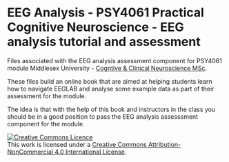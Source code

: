 # EEG Analysis - PSY4061 Practical Cognitive Neuroscience - EEG analysis tutorial and assessment
Files associated with the EEG analysis assessment component for PSY4061 module Middlesex University - [Cogntive & Clinical Neuroscience MSc](https://www.mdx.ac.uk/courses/postgraduate/cognitive-clinical-neuroscience). 

These files build an online book that are aimed at helping students learn how to navigate EEGLAB and analyse some example data as part of their assessment for the module.  

The idea is that with the help of this book and instructors in the class you should be in a good position to pass the EEG analysis assesssment component for the module. 

<a rel="license" href="http://creativecommons.org/licenses/by-nc/4.0/"><img alt="Creative Commons Licence" style="border-width:0" src="https://i.creativecommons.org/l/by-nc/4.0/88x31.png" /></a><br />This work is licensed under a <a rel="license" href="http://creativecommons.org/licenses/by-nc/4.0/">Creative Commons Attribution-NonCommercial 4.0 International License</a>.
